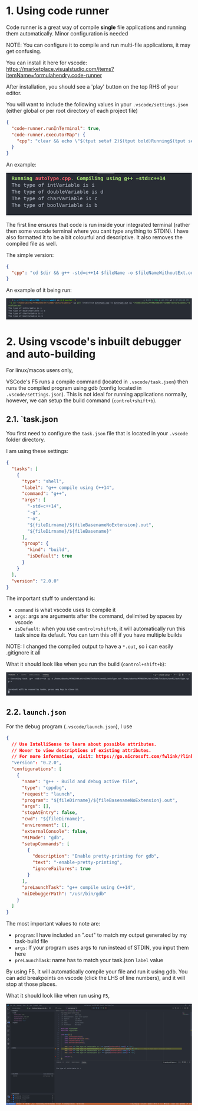 # 1. Using code runner

Code runner is a great way of compile **single** file applications and running them automatically. Minor configuration is needed

NOTE: You can configure it to compile and run multi-file applications, it may get confusing.

You can install it here for vscode: https://marketplace.visualstudio.com/items?itemName=formulahendry.code-runner

After installation, you should see a 'play' button on the top RHS of your editor.

You will want to include the following values in your `.vscode/settings.json` (either global or per root directory of each project file)

```json
{
  "code-runner.runInTerminal": true,
  "code-runner.executorMap": {
    "cpp": "clear && echo \"$(tput setaf 2)$(tput bold)Running$(tput setaf 1) $fileName$(tput setaf 2). Compiling using g++ -std=c++14$(tput sgr0)\" && cd $dir && g++ -std=c++14 $fileName -o $fileNameWithoutExt.out && $dir$fileNameWithoutExt.out && rm $fileNameWithoutExt.out"
  }
}
```

An example:

![example](/images/fancier-version.PNG)

The first line ensures that code is run inside your integrated terminal (rather then some vscode terminal where you cant type anything to STDIN). I have also formatted it to be a bit colourful and descriptive. It also removes the compiled file as well.

The simple version:

```json
{
  "cpp": "cd $dir && g++ -std=c++14 $fileName -o $fileNameWithoutExt.out && $dir$fileNameWithoutExt.out"
}
```

An example of it being run:

![example](/images/simple-demo.PNG)

# 2. Using vscode's inbuilt debugger and auto-building

For linux/macos users only,

VSCode's F5 runs a compile command (located in `.vscode/task.json`) then runs the compiled program using gdb (config located in `.vscode/settings.json`). This is not ideal for running applications normally, however, we can setup the build command (`control+shift+b`).

## 2.1. `task.json

You first need to configure the `task.json` file that is located in your `.vscode` folder directory.

I am using these settings:

```json
{
  "tasks": [
    {
      "type": "shell",
      "label": "g++ compile using C++14",
      "command": "g++",
      "args": [
        "-std=c++14",
        "-g",
        "-o",
        "${fileDirname}/${fileBasenameNoExtension}.out",
        "${fileDirname}/${fileBasename}"
      ],
      "group": {
        "kind": "build",
        "isDefault": true
      }
    }
  ],
  "version": "2.0.0"
}
```

The important stuff to understand is:

- `command` is what vscode uses to compile it
- `args`: args are arguments after the command, delimited by spaces by vscode
- `isDefault`: when you use `control+shift+b`, it will automatically run this task since its default. You can turn this off if you have multiple builds

NOTE: I changed the compiled output to have a `*.out`, so i can easily .gitignore it all

What it should look like when you run the build (`control+shift+b`):

![](/images/task-build.PNG)

## 2.2. `launch.json`

For the debug program (`.vscode/launch.json`), I use

```json
{
  // Use IntelliSense to learn about possible attributes.
  // Hover to view descriptions of existing attributes.
  // For more information, visit: https://go.microsoft.com/fwlink/?linkid=830387
  "version": "0.2.0",
  "configurations": [
    {
      "name": "g++ - Build and debug active file",
      "type": "cppdbg",
      "request": "launch",
      "program": "${fileDirname}/${fileBasenameNoExtension}.out",
      "args": [],
      "stopAtEntry": false,
      "cwd": "${fileDirname}",
      "environment": [],
      "externalConsole": false,
      "MIMode": "gdb",
      "setupCommands": [
        {
          "description": "Enable pretty-printing for gdb",
          "text": "-enable-pretty-printing",
          "ignoreFailures": true
        }
      ],
      "preLaunchTask": "g++ compile using C++14",
      "miDebuggerPath": "/usr/bin/gdb"
    }
  ]
}
```

The most important values to note are:

- `program`: I have included an ".out" to match my output generated by my task-build file
- `args`: If your program uses args to run instead of STDIN, you input them here
- `preLaunchTask`: name has to match your task.json `label` value

By using F5, it will automatically compile your file and run it using gdb. You can add breakpoints on vscode (click the LHS of line numbers), and it will stop at those places.

What it should look like when run using `F5`,

![example](/images/debug-example.PNG)
